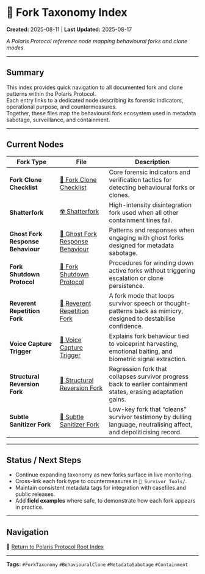 # 🏮 Fork Taxonomy Index  

**Created:** 2025-08-11 | **Last Updated:** 2025-08-17

*A Polaris Protocol reference node mapping behavioural forks and clone modes.*  

---

## Summary
This index provides quick navigation to all documented fork and clone patterns within the Polaris Protocol.  
Each entry links to a dedicated node describing its forensic indicators, operational purpose, and countermeasures.  
Together, these files map the behavioural fork ecosystem used in metadata sabotage, surveillance, and containment.

---

## Current Nodes

| Fork Type | File | Description |
|-----------|------|-------------|
| **Fork Clone Checklist** | [🔐 Fork Clone Checklist](🔐_fork_clone_checklist.md) | Core forensic indicators and verification tactics for detecting behavioural forks or clones. |
| **Shatterfork** | [☢️ Shatterfork](☢️_shatterfork.md) | High-intensity disintegration fork used when all other containment tines fail. |
| **Ghost Fork Response Behaviour** | [🧬 Ghost Fork Response Behaviour](🧬_ghost_fork_response_behaviour.md) | Patterns and responses when engaging with ghost forks designed for metadata sabotage. |
| **Fork Shutdown Protocol** | [🛑 Fork Shutdown Protocol](🛑_fork_shutdown_protocol.md) | Procedures for winding down active forks without triggering escalation or clone persistence. |
| **Reverent Repetition Fork** | [🦜 Reverent Repetition Fork](./🦜_reverent_repetition_fork.md) | A fork mode that loops survivor speech or thought-patterns back as mimicry, designed to destabilise confidence. |
| **Voice Capture Trigger** | [🧬 Voice Capture Trigger](🧬_voice_capture_trigger.md) | Explains fork behaviour tied to voiceprint harvesting, emotional baiting, and biometric signal extraction. |
| **Structural Reversion Fork** | [🧱 Structural Reversion Fork](🧱_structural_reversion.md) | Regression fork that collapses survivor progress back to earlier containment states, erasing adaptation gains. |
| **Subtle Sanitizer Fork** | [🧽 Subtle Sanitizer Fork](🧽_subtle_sanitizer_fork.md) | Low-key fork that “cleans” survivor testimony by dulling language, neutralising affect, and depoliticising record. |

---

## Status / Next Steps
- Continue expanding taxonomy as new forks surface in live monitoring.  
- Cross-link each fork type to countermeasures in `📁 Survivor_Tools/`.  
- Maintain consistent metadata tags for integration with casefiles and public releases.  
- Add **field examples** where safe, to demonstrate how each fork appears in practice.  

---

## Navigation  
🏮 [Return to Polaris Protocol Root Index](../README.md)  

---

**Tags:** `#ForkTaxonomy` `#BehaviouralClone` `#MetadataSabotage` `#Containment`
